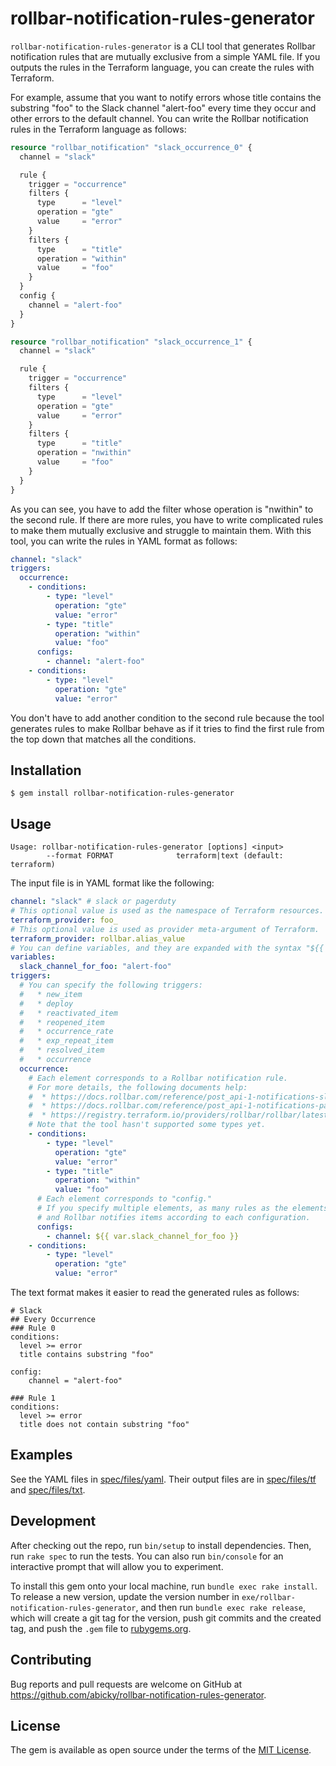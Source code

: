 # rollbar-notification-rules-generator

`rollbar-notification-rules-generator` is a CLI tool that generates Rollbar notification rules
that are mutually exclusive from a simple YAML file.
If you outputs the rules in the Terraform language, you can create the rules with Terraform.

For example, assume that you want to notify errors whose title contains the substring "foo"
to the Slack channel "alert-foo" every time they occur and other errors to the default channel.
You can write the Rollbar notification rules in the Terraform language as follows:

```terraform
resource "rollbar_notification" "slack_occurrence_0" {
  channel = "slack"

  rule {
    trigger = "occurrence"
    filters {
      type      = "level"
      operation = "gte"
      value     = "error"
    }
    filters {
      type      = "title"
      operation = "within"
      value     = "foo"
    }
  }
  config {
    channel = "alert-foo"
  }
}

resource "rollbar_notification" "slack_occurrence_1" {
  channel = "slack"

  rule {
    trigger = "occurrence"
    filters {
      type      = "level"
      operation = "gte"
      value     = "error"
    }
    filters {
      type      = "title"
      operation = "nwithin"
      value     = "foo"
    }
  }
}
```

As you can see, you have to add the filter whose operation is "nwithin" to the second rule.
If there are more rules, you have to write complicated rules to make them mutually exclusive
and struggle to maintain them.
With this tool, you can write the rules in YAML format as follows:

```yaml
channel: "slack"
triggers:
  occurrence:
    - conditions:
        - type: "level"
          operation: "gte"
          value: "error"
        - type: "title"
          operation: "within"
          value: "foo"
      configs:
        - channel: "alert-foo"
    - conditions:
        - type: "level"
          operation: "gte"
          value: "error"
```

You don't have to add another condition to the second rule because the tool generates rules
to make Rollbar behave as if it tries to find the first rule from the top down that matches
all the conditions.

## Installation

    $ gem install rollbar-notification-rules-generator

## Usage

```
Usage: rollbar-notification-rules-generator [options] <input>
        --format FORMAT              terraform|text (default: terraform)
```

The input file is in YAML format like the following:

```yaml
channel: "slack" # slack or pagerduty
# This optional value is used as the namespace of Terraform resources.
terraform_provider: foo_
# This optional value is used as provider meta-argument of Terraform.
terraform_provider: rollbar.alias_value
# You can define variables, and they are expanded with the syntax "${{ var.variable_name }}".
variables:
  slack_channel_for_foo: "alert-foo"
triggers:
  # You can specify the following triggers:
  #   * new_item
  #   * deploy
  #   * reactivated_item
  #   * reopened_item
  #   * occurrence_rate
  #   * exp_repeat_item
  #   * resolved_item
  #   * occurrence
  occurrence:
    # Each element corresponds to a Rollbar notification rule.
    # For more details, the following documents help:
    #  * https://docs.rollbar.com/reference/post_api-1-notifications-slack-rules
    #  * https://docs.rollbar.com/reference/post_api-1-notifications-pagerduty
    #  * https://registry.terraform.io/providers/rollbar/rollbar/latest/docs/resources/notification
    # Note that the tool hasn't supported some types yet.
    - conditions:
        - type: "level"
          operation: "gte"
          value: "error"
        - type: "title"
          operation: "within"
          value: "foo"
      # Each element corresponds to "config."
      # If you specify multiple elements, as many rules as the elements are created,
      # and Rollbar notifies items according to each configuration.
      configs:
        - channel: ${{ var.slack_channel_for_foo }}
    - conditions:
        - type: "level"
          operation: "gte"
          value: "error"
```

The text format makes it easier to read the generated rules as follows:

```
# Slack
## Every Occurrence
### Rule 0
conditions:
  level >= error
  title contains substring "foo"

config:
    channel = "alert-foo"

### Rule 1
conditions:
  level >= error
  title does not contain substring "foo"
```

## Examples

See the YAML files in [spec/files/yaml](spec/files/yaml). Their output files are in [spec/files/tf](spec/files/tf) and [spec/files/txt](spec/files/txt).

## Development

After checking out the repo, run `bin/setup` to install dependencies. Then, run `rake spec` to run the tests. You can also run `bin/console` for an interactive prompt that will allow you to experiment.

To install this gem onto your local machine, run `bundle exec rake install`. To release a new version, update the version number in `exe/rollbar-notification-rules-generator`, and then run `bundle exec rake release`, which will create a git tag for the version, push git commits and the created tag, and push the `.gem` file to [rubygems.org](https://rubygems.org).

## Contributing

Bug reports and pull requests are welcome on GitHub at https://github.com/abicky/rollbar-notification-rules-generator.

## License

The gem is available as open source under the terms of the [MIT License](https://opensource.org/licenses/MIT).
